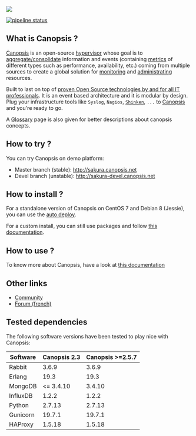 <a href="http://www.canopsis.org" >
    <img src="https://github.com/capensis/canopsis/wiki/images/logo_canopsis.png"/>
</a>

[![pipeline status](https://git.canopsis.net/canopsis/canopsis/badges/develop/pipeline.svg)](https://git.canopsis.net/canopsis/canopsis/commits/develop)

## What is Canopsis ?

[Canopsis](http://canopsis.org) is an open-source [hypervisor](http://www.capensis.fr/solutions/hypervision/) whose goal is to <a href="https://github.com/capensis/canopsis/wiki/consolidation" target="_blank">aggregate/consolidate</a> information and events (containing <a href="https://github.com/capensis/canopsis/wiki/metrics">metrics</a> of different types such as performance, availability, etc.) coming from multiple sources to create a global solution for <a href="https://github.com/capensis/canopsis/wiki/Dashboard" target="_blank">monitoring</a> and <a href="https://github.com/capensis/canopsis/wiki/engines" target="_blank">administrating</a> resources.

Built to last on top of [proven Open Source technologies by and for all IT professionals](http://www.capensis.fr/solutions/supervision/). It is an event based architecture and it is modular by design. Plug your infrastructure tools like `Syslog`, `Nagios`, [`Shinken`](https://github.com/naparuba/shinken), `...` to [Canopsis](http://canopsis.org) and you're ready to go.

A <a href="https://github.com/capensis/canopsis/wiki/Glossary" target="_blank">Glossary</a> page is also given for better descriptions about canopsis concepts.

## How to try ?

You can try Canopsis on demo platform:
* Master branch (stable): http://sakura.canopsis.net
* Devel branch (unstable): http://sakura-devel.canopsis.net

## How to install ?

For a standalone version of Canopsis on CentOS 7 and Debian 8 (Jessie), you can use the [auto deploy](/STANDALONE-DEPLOY.md).

For a custom install, you can still use packages and follow [this documentation](/doc/docs/fr/guide_administrateur/package_install.md).

## How to use ?

To know more about Canopsis, have a look at <a href="https://canopsis.readthedocs.io" target="_blank">this documentation</a>

## Other links

* <a href="http://www.canopsis.org" target="_blank">Community</a>
* <a href="http://forums.monitoring-fr.org/index.php?board=127.0" target="_blank">Forum (french)</a>

## Tested dependencies

The following software versions have been tested to play nice with Canopsis: 


|Software  | Canopsis 2.3 | Canopsis  >=2.5.7 |
|----------|--------------|-------------------|
|Rabbit    | 3.6.9        | 3.6.9             |
|Erlang    | 19.3         | 19.3              |
|MongoDB   | <= 3.4.10    | 3.4.10            |
|InfluxDB  | 1.2.2        | 1.2.2             |
|Python    | 2.7.13       | 2.7.13            |
|Gunicorn  | 19.7.1       | 19.7.1            |
|HAProxy   | 1.5.18       | 1.5.18            |


